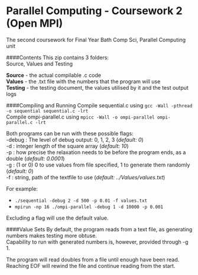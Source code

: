 # Parallel Computing - Coursework 2 (Open MPI)
The second coursework for Final Year Bath Comp Sci, Parallel Computing unit

####Contents
This zip contains 3 folders:  
Source, Values and Testing

**Source** - the actual compilable .c code  
**Values** - the .txt file with the numbers that the program will use  
**Testing** - the testing document, the values utilised by it and the test output logs  

####Compiling and Running
Compile sequential.c using `gcc -Wall -pthread -o sequential sequential.c -lrt`  
Compile ompi-parallel.c using `mpicc -Wall -o ompi-parallel ompi-parallel.c -lrt`

Both programs can be run with these possible flags:  
-debug : The level of debug output: 0, 1, 2, 3 (*default: 0*)  
-d : integer length of the square array (*default: 10*)  
-p : how precise the relaxation needs to be before the program ends, as a double (*default: 0.0001*)  
-g : (1 or 0) 0 to use values from file specified, 1 to generate them randomly (*default: 0*)  
-f : string, path of the textfile to use (*default: ../Values/values.txt*)  

For example: 
* `./sequential -debug 2 -d 500 -p 0.01 -f values.txt`
* `mpirun -np 16 ./ompi-parallel -debug 1 -d 10000 -p 0.001`  

Excluding a flag will use the default value.

####Value Sets
By default, the program reads from a text file, as generating numbers makes testing more obtuse.  
Capability to run with generated numbers is, however, provided through -g 1.  

The program will read doubles from a file until enough have been read.  
Reaching EOF will rewind the file and continue reading from the start.